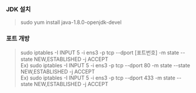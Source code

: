 ### JDK 설치
> sudo yum install java-1.8.0-openjdk-devel   



### 포트 개방
> sudo iptables -I INPUT 5 -i ens3 -p tcp --dport [포트번호] -m state --state NEW,ESTABLISHED -j ACCEPT   
> Ex) sudo iptables -I INPUT 5 -i ens3 -p tcp --dport 80 -m state --state NEW,ESTABLISHED -j ACCEPT   
> Ex) sudo iptables -I INPUT 5 -i ens3 -p tcp --dport 433 -m state --state NEW,ESTABLISHED -j ACCEPT   
